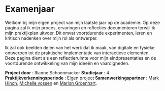 # Examenjaar

Welkom bij mijn eigen project van mijn laatste jaar op de academie. Op deze pagina zal ik mijn proces, ervaringen en reflecties documenteren terwijl ik mijn praktijkplan uitvoer. Dit omvat voortdurende experimenten, leren en kritisch nadenken over mijn rol als ontwerper.

Ik zal ook beelden delen van het werk dat ik maak, van digitale en fysieke ontwerpen tot de praktische implementatie van interactieve elementen. Deze pagina dient als een reflectieruimte voor mijn eindpresentaties en de voortdurende ontwikkeling van mijn ideeën en vaardigheden.

**Project door**                : Rianne Schoenmacker
**Studiejaar**                  : 4 
**Praktijkverkenningsperiode**  : Eigen project
**Samenwerkingspartner**        : [Mark Hinch](https://www.markhinch.com/), [Michelle vossen](https://michellevossen.com/workshops/) en [Marlon Groenhart](http://www.marlongroenhart.com/).